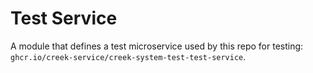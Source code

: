 # Test Service

A module that defines a test microservice used by this repo for testing: `ghcr.io/creek-service/creek-system-test-test-service`.
